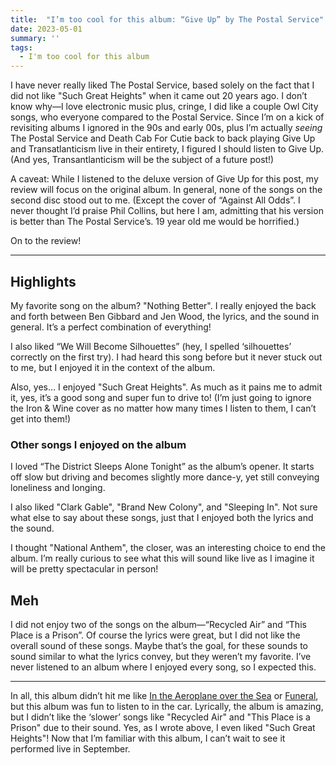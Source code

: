 ```yaml
---
title:  "I’m too cool for this album: “Give Up” by The Postal Service"
date: 2023-05-01
summary: ''
tags:
  - I'm too cool for this album
---
```

I have never really liked The Postal Service, based solely on the fact that I did not like "Such Great Heights" when it came out 20 years ago. I don’t know why—I love electronic music plus, cringe, I did like a couple Owl City songs, who everyone compared to the Postal Service. Since I’m on a kick of revisiting albums I ignored in the 90s and early 00s, plus I’m actually *seeing* The Postal Service and Death Cab For Cutie back to back playing Give Up and Transatlanticism live in their entirety, I figured I should listen to Give Up. (And yes, Transantlanticism will be the subject of a future post!)

A caveat: While I listened to the deluxe version of Give Up for this post, my review will focus on the original album. In general, none of the songs on the second disc stood out to me. (Except the cover of “Against All Odds”. I never thought I’d praise Phil Collins, but here I am, admitting that his version is better than The Postal Service’s. 19 year old me would be horrified.)

On to the review!

***

## Highlights
My favorite song on the album? "Nothing Better". I really enjoyed the back and forth between Ben Gibbard and Jen Wood, the lyrics, and the sound in general. It’s a perfect combination of everything!

I also liked “We Will Become Silhouettes” (hey, I spelled ‘silhouettes’ correctly on the first try). I had heard this song before but it never stuck out to me, but I enjoyed it in the context of the album.

Also, yes… I enjoyed "Such Great Heights". As much as it pains me to admit it, yes, it’s a good song and super fun to drive to! (I’m just going to ignore the Iron & Wine cover as no matter how many times I listen to them, I can’t get into them!)

### Other songs I enjoyed on the album

I loved “The District Sleeps Alone Tonight” as the album’s opener. It starts off slow but driving and becomes slightly more dance-y, yet still conveying loneliness and longing. 

I also liked "Clark Gable", "Brand New Colony", and "Sleeping In".  Not sure what else to say about these songs, just that I enjoyed both the lyrics and the sound.

I thought "National Anthem", the closer, was an interesting choice to end the album. I’m really curious to see what this will sound like live as I imagine it will be pretty spectacular in person!

## Meh
I did not enjoy two of the songs on the album—“Recycled Air” and “This Place is a Prison”. Of course the lyrics were great, but I did not like the overall sound of these songs. Maybe that’s the goal, for these sounds to sound similar to what the lyrics convey, but they weren’t my favorite. I’ve never listened to an album where I enjoyed every song, so I expected this.

***

In all, this album didn’t hit me like [In the Aeroplane over the Sea](/im-too-cool-for-this-album-in-the-aeroplane-over-the-sea-by-neutral-milk-hotel/) or [Funeral](/im-too-cool-for-this-album-funeral-by-arcade-fire/), but this album was fun to listen to in the car. Lyrically, the album is amazing, but I didn’t like the ‘slower’ songs like "Recycled Air" and "This Place is a Prison" due to their sound. Yes, as I wrote above, I even liked "Such Great Heights"! Now that I’m familiar with this album, I can’t wait to see it performed live in September. 

